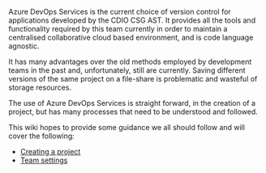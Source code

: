 Azure DevOps Services is the current choice of version control for applications developed by the CDIO CSG AST. It provides all the tools and functionality required by this team currently in order to maintain a centralised collaborative cloud based environment, and is code language agnostic.

It has many advantages over the old methods employed by development teams in the past and, unfortunately, still are currently. Saving different versions of the same project on a file-share is problematic and wasteful of storage resources.

The use of Azure DevOps Services is straight forward, in the creation of a project, but has many processes that need to be understood and followed.

This wiki hopes to provide some guidance we all should follow and will cover the following:

- [Creating a project](/CreateProject.md)
- [Team settings](/TeamSettings.md)

